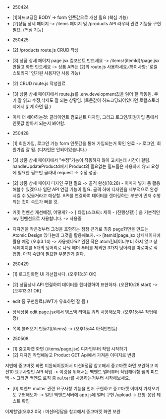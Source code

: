 - 250424

* [1]하드코딩된 BODY -> form 인풋값으로 개선 필요 (핵심 기능)
* [2]상품 상세 페이지 -> /items 페이지 및 /products API 라우터 관련 기능들 구현 필요. (핵심 기능)

- 250425

* [2] /products route.js CRUD 작성
* [3] 상품 상세 페이지 page.jsx 컴포넌트 만드세요 -> /items/{itemId}/page.jsx 만들고 화면 만드세요 -> 상품 API는 [2]의 route.js 사용하세요.(특이사항: '로컬스토리지' 인가된 사용자만 사용 가능)

* [2] CRUD route.js 작성완료
* [3] 상품 상세 페이지에서 route.js를 .env.development값을 읽어 잘 작동됨. 쿠키 잘 읽고 수정,삭제도 잘 되는 상황임. (토큰값이 하드코딩되어있다면 로컬스토리지에서 읽게 하면 됨.)

* 이제 더 해야하는것: 클라이언트 컴포넌트 디자인, 그리고 로그인/회원가입 폼에서 인풋값 받아서 되는지 봐야함.

- 250428

* [1] 회원가입, 로그인 기능 form 인풋값을 통해 가입되는거 확인 완료 -> 로그인, 회원가입 잘 됨. (디자인은 안되어있습니다.)
* [3] 상품 상세 페이지에서 "수정"기능이 작동하지 않아 고치는데 시간이 걸림. handleUpdateProductd에서 Product의 필요없는 필드들은 사용하지 않고 요청에 필요한 필드만 골라내 request -> 수정 성공.
* [2] 상품 상세 페이지 디자인 구현 필요 -> 골격 완성(18:28) - 이미지 넣기 등 활용해볼수 있겠으나 일단 API 연결 기능이 필요. 골격 하에 디자인을 세부적으로 완성시킬 수 있을거라고 예상함. API를 연결하여 데이터를 렌더링하는 부분이 먼저 수행되는 것이 속도가 빠를 것.

* 커밋 컨벤션 개선예정, 어떻게? -> [ 타입(스코프): 제목 - (진행상황) ] 을 기본적인 my 컨벤션으로 사용합니다. -> 사용중

* 디자인을 작은것부터 그것을 포함하는 점점 큰거로 최종 page화면을 만드는 Atomic Design 있다는데 그것을 활용해보자. -> [itemId]page.jsx 상세페이지에 활용 예정 (오후3:14) -> 사용했나요? 완전 작은 atom컨테이너부터 하지 않고 상세페이지를 5개의 덩어리로 나눠 헤더 푸터를 제외한 3가지 덩어리를 따로따로 작업함. 아직 숙련이 필요한 부분인거 같다.

- 250429

* [1] 로그인화면 UI 개선합시다. (오후13:31 OK)
* [2] 상품상세 API 연결하여 데이터를 렌더링하여 표현하자. (오전10:28 start) -> (오후13:31 OK)

* edit 폼 구현완료(JWT가 유효하면 잘 됨.)

* 상세상품 edit page.jsx에서 탱스택 리액트 쿼리 사용해보자. (오후15:44 작업예정)
* 목록 불러오기 만들기(/items) -> (오후15:44 아직안만듬)

- 250508

* [1] 중고마켓 화면 (/items/page.jsx) 디자인부터 작업 시작하기
* [2] 디자인 작업해놓고 Product GET Api에서 가져온 이미지로 변경

저번에 중고마켓 화면 미완되어있어서 미션9정답 참고해서 중고마켓 화면 보완하고 미션10 요구사항인 API 작업 -> 이것을 위해서는 백엔드 멀터부터 작업해야함
쌤의 피드백 -> 그러면 백엔드 로직 중 `multer`를 사용하는거부터 시작해보세요.

- [0] 백엔드 multer 관련 요구사항 기능을 먼저 구현하고 중고마켓 이미지 가져오기도 구현해보자 -> 일단 백엔드서버에 app.js에 멀터 구현 /upload -> 요청-응답 테스트 확인

이제할일(오후2:05) : 미션9정답을 참고해서 중고마켓 화면 보완
